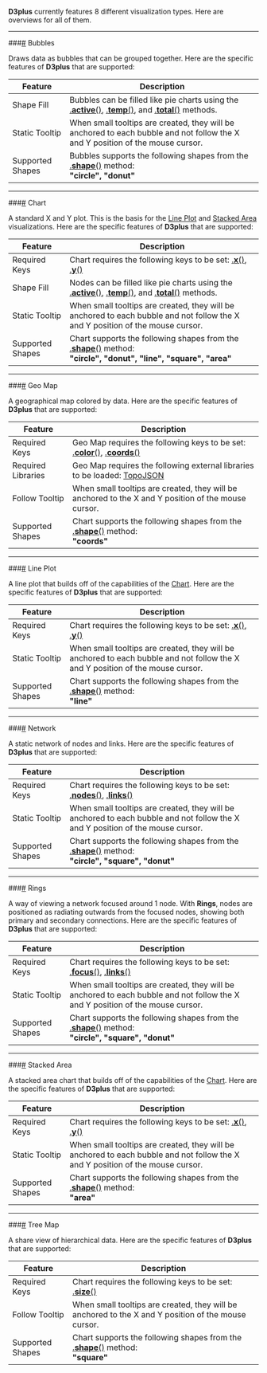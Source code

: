 **D3plus** currently features 8 different visualization types. Here are overviews for all of them.

***

###<a name="bubbles" href="#wiki-bubbles">#</a> Bubbles

Draws data as bubbles that can be grouped together. Here are the specific features of **D3plus** that are supported:

|Feature|Description|
|---|---|
|Shape Fill|Bubbles can be filled like pie charts using the [.**active**()](wiki/Visualization-Methods#active), [.**temp**()](wiki/Visualization-Methods#temp), and [.**total**()](wiki/Visualization-Methods#total) methods.|
|Static Tooltip|When small tooltips are created, they will be anchored to each bubble and not follow the X and Y position of the mouse cursor.|
|Supported Shapes|Bubbles supports the following shapes from the [.**shape**()](wiki/Visualization-Methods#shape) method:<br>**"circle", "donut"**|

***

###<a name="chart" href="#wiki-chart">#</a> Chart

A standard X and Y plot. This is the basis for the [Line Plot](#line) and [Stacked Area](#stacked) visualizations. Here are the specific features of **D3plus** that are supported:

|Feature|Description|
|---|---|
|Required Keys|Chart requires the following keys to be set: [.**x**()](wiki/Visualization-Methods#x), [.**y**()](wiki/Visualization-Methods#y)|
|Shape Fill|Nodes can be filled like pie charts using the [.**active**()](wiki/Visualization-Methods#active), [.**temp**()](wiki/Visualization-Methods#temp), and [.**total**()](wiki/Visualization-Methods#total) methods.|
|Static Tooltip|When small tooltips are created, they will be anchored to each bubble and not follow the X and Y position of the mouse cursor.|
|Supported Shapes|Chart supports the following shapes from the [.**shape**()](wiki/Visualization-Methods#shape) method:<br>**"circle", "donut", "line", "square", "area"**|

***

###<a name="geo_map" href="#wiki-geo_map">#</a> Geo Map

A geographical map colored by data. Here are the specific features of **D3plus** that are supported:

|Feature|Description|
|---|---|
|Required Keys|Geo Map requires the following keys to be set: [.**color**()](wiki/Visualization-Methods#color), [.**coords**()](wiki/Visualization-Methods#coords)|
|Required Libraries|Geo Map requires the following external libraries to be loaded: [TopoJSON](wiki/Dependencies#topojson)|
|Follow Tooltip|When small tooltips are created, they will be anchored to the X and Y position of the mouse cursor.|
|Supported Shapes|Chart supports the following shapes from the [.**shape**()](wiki/Visualization-Methods#shape) method:<br>**"coords"**|

***

###<a name="line" href="#wiki-line">#</a> Line Plot

A line plot that builds off of the capabilities of the [Chart](#chart). Here are the specific features of **D3plus** that are supported:

|Feature|Description|
|---|---|
|Required Keys|Chart requires the following keys to be set: [.**x**()](wiki/Visualization-Methods#x), [.**y**()](wiki/Visualization-Methods#y)|
|Static Tooltip|When small tooltips are created, they will be anchored to each bubble and not follow the X and Y position of the mouse cursor.|
|Supported Shapes|Chart supports the following shapes from the [.**shape**()](wiki/Visualization-Methods#shape) method:<br>**"line"**|

***

###<a name="network" href="#wiki-network">#</a> Network

A static network of nodes and links. Here are the specific features of **D3plus** that are supported:

|Feature|Description|
|---|---|
|Required Keys|Chart requires the following keys to be set: [.**nodes**()](wiki/Visualization-Methods#nodes), [.**links**()](wiki/Visualization-Methods#links)|
|Static Tooltip|When small tooltips are created, they will be anchored to each bubble and not follow the X and Y position of the mouse cursor.|
|Supported Shapes|Chart supports the following shapes from the [.**shape**()](wiki/Visualization-Methods#shape) method:<br>**"circle", "square", "donut"**|

***

###<a name="rings" href="#wiki-rings">#</a> Rings

A way of viewing a network focused around 1 node. With **Rings**, nodes are positioned as radiating outwards from the focused nodes, showing both primary and secondary connections. Here are the specific features of **D3plus** that are supported:

|Feature|Description|
|---|---|
|Required Keys|Chart requires the following keys to be set: [.**focus**()](wiki/Visualization-Methods#focus), [.**links**()](wiki/Visualization-Methods#links)|
|Static Tooltip|When small tooltips are created, they will be anchored to each bubble and not follow the X and Y position of the mouse cursor.|
|Supported Shapes|Chart supports the following shapes from the [.**shape**()](wiki/Visualization-Methods#shape) method:<br>**"circle", "square", "donut"**|

***

###<a name="stacked" href="#wiki-stacked">#</a> Stacked Area

A stacked area chart that builds off of the capabilities of the [Chart](#chart). Here are the specific features of **D3plus** that are supported:

|Feature|Description|
|---|---|
|Required Keys|Chart requires the following keys to be set: [.**x**()](wiki/Visualization-Methods#x), [.**y**()](wiki/Visualization-Methods#y)|
|Static Tooltip|When small tooltips are created, they will be anchored to each bubble and not follow the X and Y position of the mouse cursor.|
|Supported Shapes|Chart supports the following shapes from the [.**shape**()](wiki/Visualization-Methods#shape) method:<br>**"area"**|

***

###<a name="tree_map" href="#wiki-tree_map">#</a> Tree Map

A share view of hierarchical data. Here are the specific features of **D3plus** that are supported:

|Feature|Description|
|---|---|
|Required Keys|Chart requires the following keys to be set: [.**size**()](wiki/Visualization-Methods#size)|
|Follow Tooltip|When small tooltips are created, they will be anchored to the X and Y position of the mouse cursor.|
|Supported Shapes|Chart supports the following shapes from the [.**shape**()](wiki/Visualization-Methods#shape) method:<br>**"square"**|
